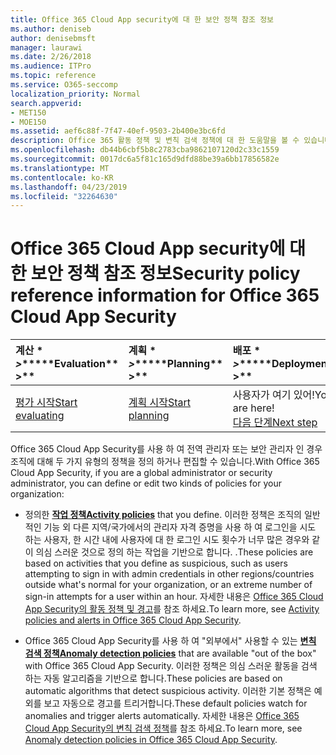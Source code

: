 ```yaml
---
title: Office 365 Cloud App security에 대 한 보안 정책 참조 정보
ms.author: deniseb
author: denisebmsft
manager: laurawi
ms.date: 2/26/2018
ms.audience: ITPro
ms.topic: reference
ms.service: O365-seccomp
localization_priority: Normal
search.appverid:
- MET150
- MOE150
ms.assetid: aef6c88f-7f47-40ef-9503-2b400e3bc6fd
description: Office 365 활동 정책 및 변칙 검색 정책에 대 한 도움말을 볼 수 있습니다.
ms.openlocfilehash: db44b6cbf5b8c2783cba9862107120d2c33c1559
ms.sourcegitcommit: 0017dc6a5f81c165d9dfd88be39a6bb17856582e
ms.translationtype: MT
ms.contentlocale: ko-KR
ms.lasthandoff: 04/23/2019
ms.locfileid: "32264630"
---
```

# <a name="security-policy-reference-information-for-office-365-cloud-app-security"></a><span data-ttu-id="561a3-103">Office 365 Cloud App security에 대 한 보안 정책 참조 정보</span><span class="sxs-lookup"><span data-stu-id="561a3-103">Security policy reference information for Office 365 Cloud App Security</span></span>
  
|<span data-ttu-id="561a3-104">계산 \* *\>*\*</span><span class="sxs-lookup"><span data-stu-id="561a3-104">\*\*\*\*Evaluation\*\* \>\*\*</span></span>|<span data-ttu-id="561a3-105">계획 \* *\>*\*</span><span class="sxs-lookup"><span data-stu-id="561a3-105">\*\*\*\*Planning\*\* \>\*\*</span></span>|<span data-ttu-id="561a3-106">배포 \* *\>*\*</span><span class="sxs-lookup"><span data-stu-id="561a3-106">\*\*\*\*Deployment\*\* \>\*\*</span></span>|<span data-ttu-id="561a3-107">사용률 \* \* \* \*</span><span class="sxs-lookup"><span data-stu-id="561a3-107">\*\*\*\*Utilization\*\*\*\*</span></span>|
|:-----|:-----|:-----|:-----|
|[<span data-ttu-id="561a3-108">평가 시작</span><span class="sxs-lookup"><span data-stu-id="561a3-108">Start evaluating</span></span>](office-365-cas-overview.md) <br/> |[<span data-ttu-id="561a3-109">계획 시작</span><span class="sxs-lookup"><span data-stu-id="561a3-109">Start planning</span></span>](get-ready-for-office-365-cas.md) <br/> |<span data-ttu-id="561a3-110">사용자가 여기 있어!</span><span class="sxs-lookup"><span data-stu-id="561a3-110">You are here!</span></span>  <br/> [<span data-ttu-id="561a3-111">다음 단계</span><span class="sxs-lookup"><span data-stu-id="561a3-111">Next step</span></span>](review-office-365-cas-alerts.md) <br/> |[<span data-ttu-id="561a3-112">활용 시작</span><span class="sxs-lookup"><span data-stu-id="561a3-112">Start utilizing</span></span>](utilization-activities-for-ocas.md) <br/> |
   
<span data-ttu-id="561a3-113">Office 365 Cloud App Security를 사용 하 여 전역 관리자 또는 보안 관리자 인 경우 조직에 대해 두 가지 유형의 정책을 정의 하거나 편집할 수 있습니다.</span><span class="sxs-lookup"><span data-stu-id="561a3-113">With Office 365 Cloud App Security, if you are a global administrator or security administrator, you can define or edit two kinds of policies for your organization:</span></span>
  
- <span data-ttu-id="561a3-114">정의한 **[작업 정책](activity-policies-and-alerts.md)**</span><span class="sxs-lookup"><span data-stu-id="561a3-114">**[Activity policies](activity-policies-and-alerts.md)** that you define.</span></span> <span data-ttu-id="561a3-115">이러한 정책은 조직의 일반적인 기능 외 다른 지역/국가에서의 관리자 자격 증명을 사용 하 여 로그인을 시도 하는 사용자, 한 시간 내에 사용자에 대 한 로그인 시도 횟수가 너무 많은 경우와 같이 의심 스러운 것으로 정의 하는 작업을 기반으로 합니다. .</span><span class="sxs-lookup"><span data-stu-id="561a3-115">These policies are based on activities that you define as suspicious, such as users attempting to sign in with admin credentials in other regions/countries outside what's normal for your organization, or an extreme number of sign-in attempts for a user within an hour.</span></span> <span data-ttu-id="561a3-116">자세한 내용은 [Office 365 Cloud App Security의 활동 정책 및 경고](activity-policies-and-alerts.md)를 참조 하세요.</span><span class="sxs-lookup"><span data-stu-id="561a3-116">To learn more, see [Activity policies and alerts in Office 365 Cloud App Security](activity-policies-and-alerts.md).</span></span>
    
- <span data-ttu-id="561a3-117">Office 365 Cloud App Security를 사용 하 여 "외부에서" 사용할 수 있는 **[변칙 검색 정책](anomaly-detection-policies-in-ocas.md)**</span><span class="sxs-lookup"><span data-stu-id="561a3-117">**[Anomaly detection policies](anomaly-detection-policies-in-ocas.md)** that are available "out of the box" with Office 365 Cloud App Security.</span></span> <span data-ttu-id="561a3-118">이러한 정책은 의심 스러운 활동을 검색 하는 자동 알고리즘을 기반으로 합니다.</span><span class="sxs-lookup"><span data-stu-id="561a3-118">These policies are based on automatic algorithms that detect suspicious activity.</span></span> <span data-ttu-id="561a3-119">이러한 기본 정책은 예외를 보고 자동으로 경고를 트리거합니다.</span><span class="sxs-lookup"><span data-stu-id="561a3-119">These default policies watch for anomalies and trigger alerts automatically.</span></span> <span data-ttu-id="561a3-120">자세한 내용은 [Office 365 Cloud App Security의 변칙 검색 정책](anomaly-detection-policies-in-ocas.md)를 참조 하세요.</span><span class="sxs-lookup"><span data-stu-id="561a3-120">To learn more, see [Anomaly detection policies in Office 365 Cloud App Security](anomaly-detection-policies-in-ocas.md).</span></span>
    

